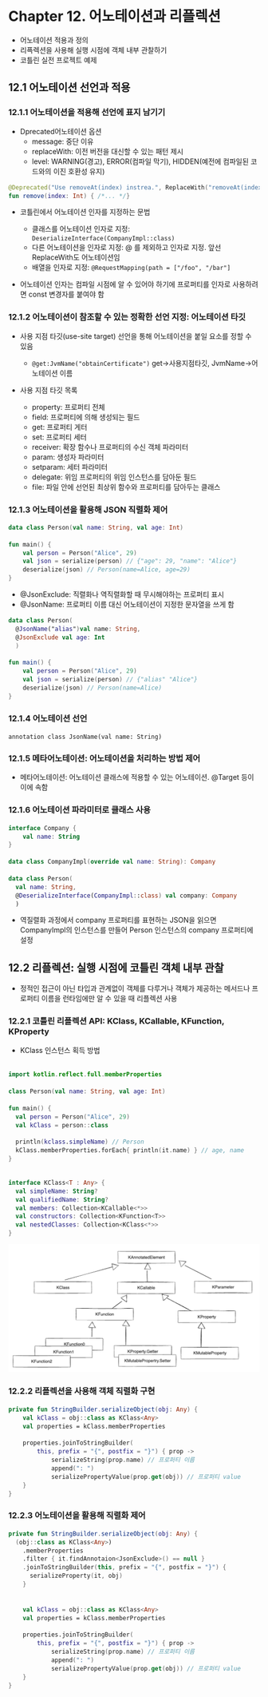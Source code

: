 # Chapter 12. 어노테이션과 리플렉션

- 어노테이션 적용과 정의
- 리픅렉션을 사용해 실행 시점에 객체 내부 관찰하기
- 코틀린 실전 프로젝트 예제

## 12.1 어노테이션 선언과 적용

### 12.1.1 어노테이션을 적용해 선언에 표지 남기기

- Dprecated어노테이션 옵션
  - message: 중단 이유
  - replaceWith: 이전 버전을 대신할 수 있는 패턴 제시
  - level: WARNING(경고), ERROR(컴파일 막기), HIDDEN(예전에 컴파일된 코드와의 이진 호환성 유지)

```kotlin
@Deprecated("Use removeAt(index) instrea.", ReplaceWith("removeAt(index)"))
fun remove(index: Int) { /*... */}
```

- 코틀린에서 어노테이션 인자를 지정하는 문법
  - 클래스를 어노테이션 인자로 지정: `DeserializeInterface(CompanyImpl::class)`
  - 다른 어노테이션을 인자로 지정: @ 를 제외하고 인자로 지정. 앞선 ReplaceWith도 어노테이션임
  - 배열을 인자로 지정: `@RequestMapping(path = ["/foo", "/bar"]`

- 어노테이션 인자는 컴파일 시점에 알 수 있어야 하기에 프로퍼티를 인자로 사용하려면 const 변경자를 붙여야 함

### 12.1.2 어노테이션이 참조할 수 있는 정확한 선언 지정: 어노테이션 타깃

- 사용 지점 타깃(use-site target) 선언을 통해 어노테이션을 붙일 요소를 정할 수 있음
  - `@get:JvmName("obtainCertificate")` get->사용지점타깃, JvmName->어노테이션 이름

- 사용 지점 타깃 목록
  - property: 프로퍼티 전체
  - field: 프로퍼티에 의해 생성되는 필드
  - get: 프로퍼티 게터
  - set: 프로퍼티 세터
  - receiver: 확장 함수나 프로퍼티의 수신 객체 파라미터
  - param: 생성자 파라미터
  - setparam: 세터 파라미터
  - delegate: 위임 프로퍼티의 위임 인스턴스를 담아둔 필드
  - file: 파일 안에 선언된 최상위 함수와 프로퍼티를 담아두는 클래스

### 12.1.3 어노테이션을 활용해 JSON 직렬화 제어

```kotlin
data class Person(val name: String, val age: Int)

fun main() {
    val person = Person("Alice", 29)
    val json = serialize(person) // {"age": 29, "name": "Alice"}
    deserialize(json) // Person(name=Alice, age=29)
}
```

- @JsonExclude: 직렬화나 역직렬화할 때 무시해야하는 프로퍼티 표시
- @JsonName: 프로퍼티 이름 대신 어노테이션이 지정한 문자열을 쓰게 함

```kotlin
data class Person(
  @JsonName("alias")val name: String, 
  @JsonExclude val age: Int
  )

fun main() {
    val person = Person("Alice", 29)
    val json = serialize(person) // {"alias" "Alice"}
    deserialize(json) // Person(name=Alice)
}
```

### 12.1.4 어노테이션 선언

`annotation class JsonName(val name: String)`

### 12.1.5 메타어노테이션: 어노테이션을 처리하는 방법 제어

- 메타어노테이션: 어노테이션 클래스에 적용할 수 있는 어노테이션. @Target 등이 이에 속함

### 12.1.6 어노테이션 파라미터로 클래스 사용

```kotlin
interface Company {
    val name: String
}

data class CompanyImpl(override val name: String): Company

data class Person(
  val name: String, 
  @DeserializeInterface(CompanyImpl::class) val company: Company
  )
```

- 역질렬화 과정에서 company 프로퍼티를 표현하는 JSON을 읽으면 CompanyImpl의 인스턴스를 만들어 Person 인스턴스의 company 프로퍼티에 설정

## 12.2 리플렉션: 실행 시점에 코틀린 객체 내부 관찰

- 정적인 접근이 아닌 타입과 관계없이 객체를 다루거나 객체가 제공하는 메서드나 프로퍼티 이름을 런타임에만 알 수 있을 때 리플렉션 사용

### 12.2.1 코틀린 리플렉션 API: KClass, KCallable, KFunction, KProperty

- KClass 인스턴스 획득 방법

```kotlin

import kotlin.reflect.full.memberProperties

class Person(val name: String, val age: Int)

fun main() {
  val person = Person("Alice", 29)
  val kClass = person::class

  println(kclass.simpleName) // Person
  kClass.memberProperties.forEach{ println(it.name) } // age, name
}
```

```kotlin

interface KClass<T : Any> {
  val simpleName: String?
  val qualifiedName: String?
  val members: Collection<KCallable<*>>
  val constructors: Collection<KFunction<T>>
  val nestedClasses: Collection<KClass<*>>
}
```

![코틀린 리플렉션 API의 인터페이스 계층 구조](kotlin-reflection-api.png)

### 12.2.2 리플렉션을 사용해 객체 직렬화 구현

```kotlin
private fun StringBuilder.serializeObject(obj: Any) {
    val kClass = obj::class as KClass<Any>
    val properties = kClass.memberProperties
  
    properties.joinToStringBuilder(
        this, prefix = "{", postfix = "}") { prop ->
            serializeString(prop.name) // 프로퍼티 이름
            append(": ")
            serializePropertyValue(prop.get(obj)) // 프로퍼티 value
    }
}
```

### 12.2.3 어노테이션을 활용해 직렬화 제어

```kotlin
private fun StringBuilder.serializeObject(obj: Any) {
  (obj::class as KClass<Any>)
    .memberProperties
    .filter { it.findAnnotaion<JsonExclude>() == null }
    .joinToStringBuilder(this, prefix = "{", postfix = "}") {
      serializeProperty(it, obj)
    }
  
  
    val kClass = obj::class as KClass<Any>
    val properties = kClass.memberProperties
  
    properties.joinToStringBuilder(
        this, prefix = "{", postfix = "}") { prop ->
            serializeString(prop.name) // 프로퍼티 이름
            append(": ")
            serializePropertyValue(prop.get(obj)) // 프로퍼티 value
    }
}
```